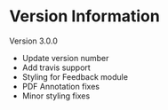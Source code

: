 Version Information
===================
Version 3.0.0

- Update version number
- Add travis support
- Styling for Feedback module
- PDF Annotation fixes
- Minor styling fixes